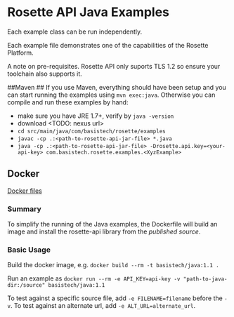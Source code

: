 Rosette API Java Examples
=========================

Each example class can be run independently.

Each example file demonstrates one of the capabilities of the Rosette Platform.

A note on pre-requisites. Rosette API only suports TLS 1.2 so ensure your toolchain also supports it.

##Maven ##
If you use Maven, everything should have been setup and you can start running the examples using `mvn exec:java`.
Otherwise you can compile and run these examples by hand:

- make sure you have JRE 1.7+, verify by `java -version`
- download <TODO: nexus url>
- `cd src/main/java/com/basistech/rosette/examples`
- `javac -cp .:<path-to-rosette-api-jar-file> *.java`
- `java -cp .:<path-to-rosette-api-jar-file> -Drosette.api.key=<your-api-key> com.basistech.rosette.examples.<XyzExample>`

## Docker ##
[Docker files](https://github.com/rosette-api/java/examples/docker)

### Summary
To simplify the running of the Java examples, the Dockerfile will build an image and install the rosette-api library from the *published source*.

### Basic Usage
Build the docker image, e.g. `docker build --rm -t basistech/java:1.1 .`

Run an example as `docker run --rm -e API_KEY=api-key -v "path-to-java-dir:/source" basistech/java:1.1`

To test against a specific source file, add `-e FILENAME=filename` before the `-v`.
To test against an alternate url, add `-e ALT_URL=alternate_url`.



